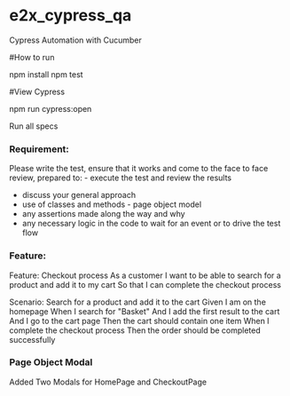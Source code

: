 # e2x_cypress_qa
Cypress Automation with Cucumber

#How to run

npm install
npm test

#View Cypress

npm run cypress:open

Run all specs

### Requirement:
Please write the test, ensure that it works and come to the face to face review, prepared to: - execute the test and review the results
- discuss your general approach
- use of classes and methods - page object model
- any assertions made along the way and why
- any necessary logic in the code to wait for an event or to drive the test flow

### Feature:

Feature: Checkout process
    As a customer
    I want to be able to search for a product and add it to my cart
    So that I can complete the checkout process

  Scenario: Search for a product and add it to the cart
    Given I am on the homepage
    When I search for "Basket"
    And I add the first result to the cart
    And I go to the cart page
    Then the cart should contain one item
    When I complete the checkout process
    Then the order should be completed successfully

### Page Object Modal 

Added Two Modals for HomePage and CheckoutPage

